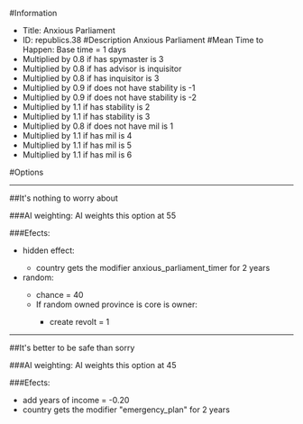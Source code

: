 #Information
 - Title: Anxious Parliament
 - ID: republics.38
#Description
Anxious Parliament
#Mean Time to Happen:
Base time = 1 days
 - Multiplied by 0.8 if has spymaster is 3
 - Multiplied by 0.8 if has advisor is inquisitor
 - Multiplied by 0.8 if has inquisitor is 3
 - Multiplied by 0.9 if does not have stability is -1
 - Multiplied by 0.9 if does not have stability is -2
 - Multiplied by 1.1 if has stability is 2
 - Multiplied by 1.1 if has stability is 3
 - Multiplied by 0.8 if does not have mil is 1
 - Multiplied by 1.1 if has mil is 4
 - Multiplied by 1.1 if has mil is 5
 - Multiplied by 1.1 if has mil is 6

#Options

___
##It's nothing to worry about

###AI weighting:
AI weights this option at 55


###Efects:<ul><li>hidden effect:</li><ul><li>country gets the modifier anxious_parliament_timer for 2 years</li></ul><li>random:</li><ul><li>chance = 40</li><li>If random owned province is core is owner:</li><ul><li>create revolt = 1</li></ul></ul></ul>

___
##It's better to be safe than sorry

###AI weighting:
AI weights this option at 45


###Efects:<ul><li>add years of income = -0.20</li><li>country gets the modifier "emergency_plan" for 2 years</li></ul>
